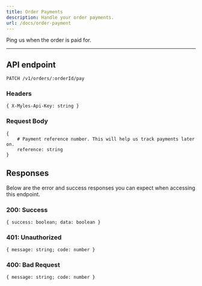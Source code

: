 ```yaml
---
title: Order Payments
description: Handle your order payments.
url: /docs/order-payment
---
```


Ping us when the order is paid for.

---

## API endpoint

```shell
PATCH /v1/orders/:orderId/pay
```

### Headers

```shell
{ X-Myles-Api-Key: string }
```


### Request Body

```shell
{ 
    # Payment reference number. This will help us track payments later on.
    reference: string
}
```

## Responses

Below are the error and success responses you can expect when accessing this endpoint.

### 200: Success

```shell
{ success: boolean; data: boolean }
```

### 401: Unauthorized

```shell
{ message: string; code: number }
```


### 400: Bad Request

```shell
{ message: string; code: number }
```
